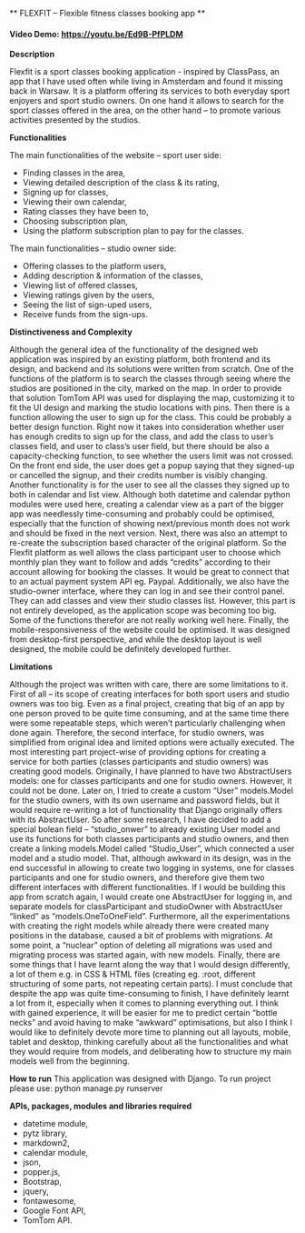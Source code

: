 ** FLEXFIT – Flexible fitness classes booking app **

#### Video Demo:  https://youtu.be/Ed9B-PfPLDM

 **Description**

Flexfit is a sport classes booking application - inspired by ClassPass, an app that I have used often while living in Amsterdam and found it missing back in Warsaw. It is a platform offering its services to both everyday sport enjoyers and sport studio owners. On one hand it allows to search for the sport classes offered in the area, on the other hand – to promote various activities presented by the studios.

**Functionalities**

The main functionalities of the website – sport user side:
-	Finding classes in the area,
-	Viewing detailed description of the class & its rating,
-	Signing up for classes,
-	Viewing their own calendar,
-	Rating classes they have been to,
-	Choosing subscription plan,
-	Using the platform subscription plan to pay for the classes.

The main functionalities – studio owner side:
-	Offering classes to the platform users,
-	Adding description & information of the classes,
-	Viewing list of offered classes,
-	Viewing ratings given by the users,
-	Seeing the list of sign-uped users,
-	Receive funds from the sign-ups.

**Distinctiveness and Complexity**

Although the general idea of the functionality of the designed web application was inspired by an existing platform, both frontend and its design, and backend and its solutions were written from scratch.
One of the functions of the platform is to search the classes through seeing where the studios are positioned in the city, marked on the map. In order to provide that solution TomTom API was used for displaying the map, customizing it to fit the UI design and marking the studio locations with pins.
Then there is a function allowing the user to sign up for the class. This could be probably a better design function. Right now it takes into consideration  whether user has enough credits to sign up for the class, and add the class to user’s classes field, and user to class’s user field, but there should be also a capacity-checking function, to see whether the users limit was not crossed. On the front end side, the user does get a popup saying that they signed-up or cancelled the signup, and their credits number is visibly changing.
Another functionality is for the user to see all the classes they signed up to both in calendar and list view. Although both datetime and calendar python modules were used here, creating a calendar view as a part of the bigger app was needlessly time-consuming and probably could be optimised, especially that the function of showing next/previous month does not work and should be fixed in the next version.
Next, there was also an attempt to re-create the subscription based character of the original platform. So the Flexfit platform as well allows the class participant user to choose which monthly plan they want to follow and adds “credits” according to their account allowing for booking the classes. It would be great to connect that to an actual payment system API eg. Paypal.
Additionally, we also have the studio-owner interface, where they can log in and see their control panel. They can add classes and view their studio classes list. However, this part is not entirely developed, as the application scope was becoming too big. Some of the functions therefor are not really working well here.
Finally, the mobile-responsiveness of the website could be optimised. It was designed from desktop-first perspective, and while the desktop layout is well designed, the mobile could be definitely developed further.

**Limitations**

Although the project was written with care, there are some limitations to it. First of all – its scope of creating interfaces for both sport users and studio owners was too big. Even as a final project, creating that big of an app by one person proved to be quite time consuming, and at the same time there were some repeatable steps, which weren’t particularly challenging when done again. Therefore, the second interface, for studio owners, was simplified from original idea and limited options were actually executed.
The most interesting part project-wise of providing options for creating a service for both parties (classes participants and studio owners) was creating good models. Originally, I have planned to have two AbstractUsers models: one for classes participants and one for studio owners. However, it could not be done. Later on, I tried to create a custom “User” models.Model for the studio owners, with its own username and password fields, but it would require re-writing a lot of functionality that Django originally offers with its AbstractUser. So after some research, I have decided to add a special bolean field – “studio_onwer” to already existing User model and use its functions for both classes participants and studio owners, and then create a linking models.Model called “Studio_User”, which connected a user model and a studio model. That, although awkward in its design, was in the end successful in allowing to create two logging in systems, one for classes participants and one for studio owners, and therefore give them two different interfaces with different functionalities. If I would be building this app from scratch again, I would create one AbstractUser for logging in, and separate models for classParticipant and studioOwner with AbstractUser “linked” as “models.OneToOneField”.
Furthermore, all the experimentations with creating the right models while already there were created many positions in the database, caused a bit of problems with migrations. At some point, a “nuclear” option of deleting all migrations was used and migrating process was started again, with new models.
Finally, there are some things that I have learnt along the way that I would design differently, a lot of them e.g. in CSS & HTML files (creating eg. :root, different structuring of some parts, not repeating certain parts).
I must conclude that despite the app was quite time-consuming to finish, I have definitely learnt a lot from it, especially when it comes to planning everything out. I think with gained experience, it will be easier for me to predict certain “bottle necks” and avoid having to make “awkward” optimisations, but also I think I would like to definitely devote more time to planning out all layouts, mobile, tablet and desktop, thinking carefully about all the functionalities and what they would require from models, and deliberating how to structure my main models well from the beginning.

**How to run**
This application was designed with Django. To run project please use:
python manage.py runserver

**APIs, packages, modules and libraries required**
- datetime module,
- pytz library,
- markdown2,
- calendar module,
- json,
- popper.js,
- Bootstrap,
- jquery,
- fontawesome,
- Google Font API,
- TomTom API.

